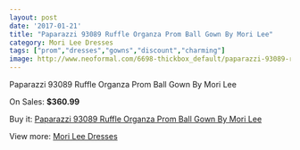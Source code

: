 ```yaml
---
layout: post
date: '2017-01-21'
title: "Paparazzi 93089 Ruffle Organza Prom Ball Gown By Mori Lee"
category: Mori Lee Dresses
tags: ["prom","dresses","gowns","discount","charming"]
image: http://www.neoformal.com/6698-thickbox_default/paparazzi-93089-ruffle-organza-prom-ball-gown-by-mori-lee.jpg
---
```

Paparazzi 93089 Ruffle Organza Prom Ball Gown By Mori Lee

On Sales: **$360.99**
<a href="https://www.neoformal.com/en/mori-lee-dresses/2422-paparazzi-93089-ruffle-organza-prom-ball-gown-by-mori-lee.html"><amp-img layout="responsive" width="600" height="600" src="//www.neoformal.com/6698-thickbox_default/paparazzi-93089-ruffle-organza-prom-ball-gown-by-mori-lee.jpg" alt="Paparazzi 93089 Ruffle Organza Prom Ball Gown By Mori Lee 0" /></a>
<a href="https://www.neoformal.com/en/mori-lee-dresses/2422-paparazzi-93089-ruffle-organza-prom-ball-gown-by-mori-lee.html"><amp-img layout="responsive" width="600" height="600" src="//www.neoformal.com/6699-thickbox_default/paparazzi-93089-ruffle-organza-prom-ball-gown-by-mori-lee.jpg" alt="Paparazzi 93089 Ruffle Organza Prom Ball Gown By Mori Lee 1" /></a>
<a href="https://www.neoformal.com/en/mori-lee-dresses/2422-paparazzi-93089-ruffle-organza-prom-ball-gown-by-mori-lee.html"><amp-img layout="responsive" width="600" height="600" src="//www.neoformal.com/6700-thickbox_default/paparazzi-93089-ruffle-organza-prom-ball-gown-by-mori-lee.jpg" alt="Paparazzi 93089 Ruffle Organza Prom Ball Gown By Mori Lee 2" /></a>
<a href="https://www.neoformal.com/en/mori-lee-dresses/2422-paparazzi-93089-ruffle-organza-prom-ball-gown-by-mori-lee.html"><amp-img layout="responsive" width="600" height="600" src="//www.neoformal.com/6701-thickbox_default/paparazzi-93089-ruffle-organza-prom-ball-gown-by-mori-lee.jpg" alt="Paparazzi 93089 Ruffle Organza Prom Ball Gown By Mori Lee 3" /></a>

Buy it: [Paparazzi 93089 Ruffle Organza Prom Ball Gown By Mori Lee](https://www.neoformal.com/en/mori-lee-dresses/2422-paparazzi-93089-ruffle-organza-prom-ball-gown-by-mori-lee.html "Paparazzi 93089 Ruffle Organza Prom Ball Gown By Mori Lee")

View more: [Mori Lee Dresses](https://www.neoformal.com/en/22-mori-lee-dresses "Mori Lee Dresses")